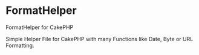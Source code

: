 # FormatHelper
FormatHelper for CakePHP

Simple Helper File for CakePHP with many Functions like Date, Byte or URL Formatting.
